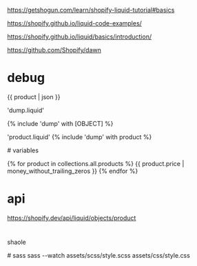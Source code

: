 https://getshogun.com/learn/shopify-liquid-tutorial#basics

https://shopify.github.io/liquid-code-examples/

https://shopify.github.io/liquid/basics/introduction/

https://github.com/Shopify/dawn

# debug 
{{ product | json }}

'dump.liquid'
<script type="text/javascript">
 console.log("Dumping");
 console.log({{ dump | json }});
</script>

 {% include 'dump' with [OBJECT] %}

  'product.liquid' {% include 'dump' with product %} 


# variables

{% for product in collections.all.products %}
 {{ product.price | money_without_trailing_zeros }} 
{% endfor %}

# api
https://shopify.dev/api/liquid/objects/product

#
shaole

# sass
sass --watch assets/scss/style.scss assets/css/style.css